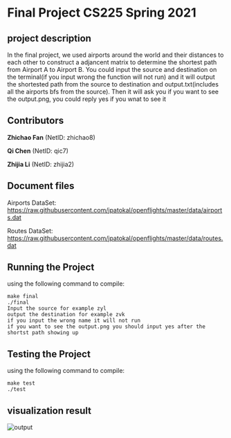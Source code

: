 # Final Project CS225 Spring 2021

## project description

In the final project, we used airports around the world and their distances to each other to construct a adjancent matrix to determine the shortest path from Airport A to Airport B. You could input the source and destination on the terminal(if you input wrong the function will not run) and it will output the shortested path from the source to destination and output.txt(includes all the airports bfs from the source). Then it will ask you if you want to see the output.png, you could reply yes if you wnat to see it

## Contributors

**Zhichao Fan** (NetID: zhichao8)

**Qi Chen** (NetID: qic7)

**Zhijia Li** (NetID: zhijia2)


## Document files

Airports DataSet: https://raw.githubusercontent.com/jpatokal/openflights/master/data/airports.dat

Routes DataSet: https://raw.githubusercontent.com/jpatokal/openflights/master/data/routes.dat


## Running the Project
using the following command to compile:
```
make final
./final
Input the source for example zyl
output the destination for example zvk
if you input the wrong name it will not run 
if you want to see the output.png you should input yes after the shortst path showing up
```
## Testing the Project
using the following command to compile:
```
make test
./test
```
## visualization result
![output](output.png)

